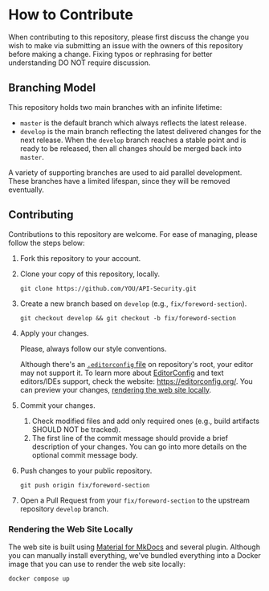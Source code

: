 # How to Contribute

When contributing to this repository, please first discuss the change you wish
to make via submitting an issue with the owners of this repository before making
a change. Fixing typos or rephrasing for better understanding DO NOT require
discussion.

## Branching Model

This repository holds two main branches with an infinite lifetime:

* `master` is the default branch which always reflects the latest release.
* `develop` is the main branch reflecting the latest delivered changes for the
  next release. When the `develop` branch reaches a stable point and is ready to
  be released, then all changes should be merged back into `master`.

A variety of supporting branches are used to aid parallel development. These
branches have a limited lifespan, since they will be removed eventually.

## Contributing

Contributions to this repository are welcome. For ease of managing, please
follow the steps below:

1.  Fork this repository to your account.

2.  Clone your copy of this repository, locally.

    ```
    git clone https://github.com/YOU/API-Security.git
    ```

3.  Create a new branch based on `develop` (e.g., `fix/foreword-section`).

    ```
    git checkout develop && git checkout -b fix/foreword-section
    ```

4.  Apply your changes.

    Please, always follow our style conventions.


    Although there's an [`.editorconfig` file][1] on repository's root, your
    editor may not support it. To learn more about [EditorConfig][2] and text
    editors/IDEs support, check the website: https://editorconfig.org/.
    You can preview your changes, [rendering the web site locally][4].

5.  Commit your changes.

    1.  Check modified files and add only required ones (e.g., build artifacts
        SHOULD NOT be tracked).
    2.  The first line of the commit message should provide a brief description
        of your changes. You can go into more details on the optional commit
        message body.

6.  Push changes to your public repository.

    ```
    git push origin fix/foreword-section
    ```

7.  Open a Pull Request from your `fix/foreword-section` to the upstream
    repository `develop` branch.

### Rendering the Web Site Locally

The web site is built using [Material for MkDocs][3] and several plugin.
Although you can manually install everything, we've bundled everything into a
Docker image that you can use to render the web site locally:

```
docker compose up
```

[1]: https://github.com/OWASP/API-Security/blob/master/.editorconfig
[2]: https://editorconfig.org/
[3]: https://squidfunk.github.io/mkdocs-material/
[4]: #rendering-the-web-site-locally
